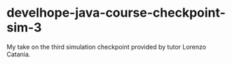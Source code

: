 # develhope-java-course-checkpoint-sim-3
My take on the third simulation checkpoint provided by tutor Lorenzo Catania.
